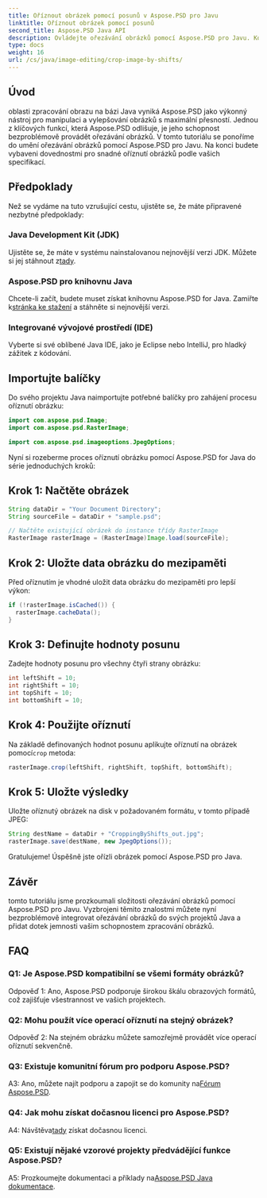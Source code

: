 ```yaml
---
title: Oříznout obrázek pomocí posunů v Aspose.PSD pro Javu
linktitle: Oříznout obrázek pomocí posunů
second_title: Aspose.PSD Java API
description: Ovládejte ořezávání obrázků pomocí Aspose.PSD pro Javu. Komplexní návod pro bezproblémovou manipulaci s obrázky.
type: docs
weight: 16
url: /cs/java/image-editing/crop-image-by-shifts/
---
```

## Úvod

oblasti zpracování obrazu na bázi Java vyniká Aspose.PSD jako výkonný nástroj pro manipulaci a vylepšování obrázků s maximální přesností. Jednou z klíčových funkcí, která Aspose.PSD odlišuje, je jeho schopnost bezproblémově provádět ořezávání obrázků. V tomto tutoriálu se ponoříme do umění ořezávání obrázků pomocí Aspose.PSD pro Javu. Na konci budete vybaveni dovednostmi pro snadné oříznutí obrázků podle vašich specifikací.

## Předpoklady

Než se vydáme na tuto vzrušující cestu, ujistěte se, že máte připravené nezbytné předpoklady:

### Java Development Kit (JDK)

 Ujistěte se, že máte v systému nainstalovanou nejnovější verzi JDK. Můžete si jej stáhnout z[tady](https://www.oracle.com/java/technologies/javase-downloads.html).

### Aspose.PSD pro knihovnu Java

 Chcete-li začít, budete muset získat knihovnu Aspose.PSD for Java. Zamiřte k[stránka ke stažení](https://releases.aspose.com/psd/java/) a stáhněte si nejnovější verzi.

### Integrované vývojové prostředí (IDE)

Vyberte si své oblíbené Java IDE, jako je Eclipse nebo IntelliJ, pro hladký zážitek z kódování.

## Importujte balíčky

Do svého projektu Java naimportujte potřebné balíčky pro zahájení procesu oříznutí obrázku:

```java
import com.aspose.psd.Image;
import com.aspose.psd.RasterImage;

import com.aspose.psd.imageoptions.JpegOptions;
```

Nyní si rozeberme proces oříznutí obrázku pomocí Aspose.PSD for Java do série jednoduchých kroků:

## Krok 1: Načtěte obrázek

```java
String dataDir = "Your Document Directory";
String sourceFile = dataDir + "sample.psd";

// Načtěte existující obrázek do instance třídy RasterImage
RasterImage rasterImage = (RasterImage)Image.load(sourceFile);
```

## Krok 2: Uložte data obrázku do mezipaměti

Před oříznutím je vhodné uložit data obrázku do mezipaměti pro lepší výkon:

```java
if (!rasterImage.isCached()) {
  rasterImage.cacheData();
}
```

## Krok 3: Definujte hodnoty posunu

Zadejte hodnoty posunu pro všechny čtyři strany obrázku:

```java
int leftShift = 10;
int rightShift = 10;
int topShift = 10;
int bottomShift = 10;
```

## Krok 4: Použijte oříznutí

 Na základě definovaných hodnot posunu aplikujte oříznutí na obrázek pomocí`crop` metoda:

```java
rasterImage.crop(leftShift, rightShift, topShift, bottomShift);
```

## Krok 5: Uložte výsledky

Uložte oříznutý obrázek na disk v požadovaném formátu, v tomto případě JPEG:

```java
String destName = dataDir + "CroppingByShifts_out.jpg";
rasterImage.save(destName, new JpegOptions());
```

Gratulujeme! Úspěšně jste ořízli obrázek pomocí Aspose.PSD pro Java.

## Závěr

tomto tutoriálu jsme prozkoumali složitosti ořezávání obrázků pomocí Aspose.PSD pro Javu. Vyzbrojeni těmito znalostmi můžete nyní bezproblémově integrovat ořezávání obrázků do svých projektů Java a přidat dotek jemnosti vašim schopnostem zpracování obrázků.

## FAQ

### Q1: Je Aspose.PSD kompatibilní se všemi formáty obrázků?

Odpověď 1: Ano, Aspose.PSD podporuje širokou škálu obrazových formátů, což zajišťuje všestrannost ve vašich projektech.

### Q2: Mohu použít více operací oříznutí na stejný obrázek?

Odpověď 2: Na stejném obrázku můžete samozřejmě provádět více operací oříznutí sekvenčně.

### Q3: Existuje komunitní fórum pro podporu Aspose.PSD?

 A3: Ano, můžete najít podporu a zapojit se do komunity na[Fórum Aspose.PSD](https://forum.aspose.com/c/psd/34).

### Q4: Jak mohu získat dočasnou licenci pro Aspose.PSD?

 A4: Návštěva[tady](https://purchase.aspose.com/temporary-license/) získat dočasnou licenci.

### Q5: Existují nějaké vzorové projekty předvádějící funkce Aspose.PSD?

 A5: Prozkoumejte dokumentaci a příklady na[Aspose.PSD Java dokumentace](https://reference.aspose.com/psd/java/).
